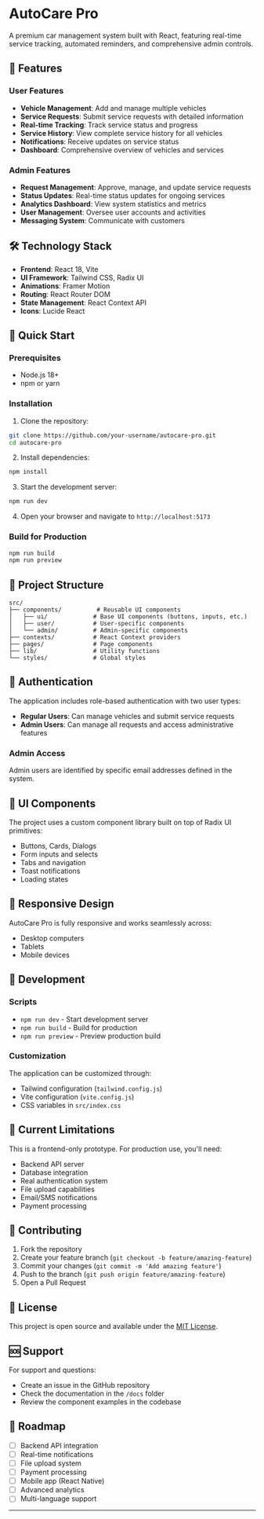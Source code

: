 # AutoCare Pro

A premium car management system built with React, featuring real-time service tracking, automated reminders, and comprehensive admin controls.

## 🚗 Features

### User Features
- **Vehicle Management**: Add and manage multiple vehicles
- **Service Requests**: Submit service requests with detailed information
- **Real-time Tracking**: Track service status and progress
- **Service History**: View complete service history for all vehicles
- **Notifications**: Receive updates on service status
- **Dashboard**: Comprehensive overview of vehicles and services

### Admin Features
- **Request Management**: Approve, manage, and update service requests
- **Status Updates**: Real-time status updates for ongoing services
- **Analytics Dashboard**: View system statistics and metrics
- **User Management**: Oversee user accounts and activities
- **Messaging System**: Communicate with customers

## 🛠 Technology Stack

- **Frontend**: React 18, Vite
- **UI Framework**: Tailwind CSS, Radix UI
- **Animations**: Framer Motion
- **Routing**: React Router DOM
- **State Management**: React Context API
- **Icons**: Lucide React

## 🚀 Quick Start

### Prerequisites
- Node.js 18+ 
- npm or yarn

### Installation

1. Clone the repository:
```bash
git clone https://github.com/your-username/autocare-pro.git
cd autocare-pro
```

2. Install dependencies:
```bash
npm install
```

3. Start the development server:
```bash
npm run dev
```

4. Open your browser and navigate to `http://localhost:5173`

### Build for Production

```bash
npm run build
npm run preview
```

## 📁 Project Structure

```
src/
├── components/          # Reusable UI components
│   ├── ui/             # Base UI components (buttons, inputs, etc.)
│   ├── user/           # User-specific components
│   └── admin/          # Admin-specific components
├── contexts/           # React Context providers
├── pages/              # Page components
├── lib/                # Utility functions
└── styles/             # Global styles
```

## 🔐 Authentication

The application includes role-based authentication with two user types:

- **Regular Users**: Can manage vehicles and submit service requests
- **Admin Users**: Can manage all requests and access administrative features

### Admin Access
Admin users are identified by specific email addresses defined in the system.

## 🎨 UI Components

The project uses a custom component library built on top of Radix UI primitives:

- Buttons, Cards, Dialogs
- Form inputs and selects
- Tabs and navigation
- Toast notifications
- Loading states

## 📱 Responsive Design

AutoCare Pro is fully responsive and works seamlessly across:
- Desktop computers
- Tablets
- Mobile devices

## 🔧 Development

### Scripts

- `npm run dev` - Start development server
- `npm run build` - Build for production
- `npm run preview` - Preview production build

### Customization

The application can be customized through:
- Tailwind configuration (`tailwind.config.js`)
- Vite configuration (`vite.config.js`)
- CSS variables in `src/index.css`

## 🚦 Current Limitations

This is a frontend-only prototype. For production use, you'll need:

- Backend API server
- Database integration
- Real authentication system
- File upload capabilities
- Email/SMS notifications
- Payment processing

## 🤝 Contributing

1. Fork the repository
2. Create your feature branch (`git checkout -b feature/amazing-feature`)
3. Commit your changes (`git commit -m 'Add amazing feature'`)
4. Push to the branch (`git push origin feature/amazing-feature`)
5. Open a Pull Request

## 📄 License

This project is open source and available under the [MIT License](LICENSE).

## 🆘 Support

For support and questions:
- Create an issue in the GitHub repository
- Check the documentation in the `/docs` folder
- Review the component examples in the codebase

## 🔮 Roadmap

- [ ] Backend API integration
- [ ] Real-time notifications
- [ ] File upload system
- [ ] Payment processing
- [ ] Mobile app (React Native)
- [ ] Advanced analytics
- [ ] Multi-language support

---

